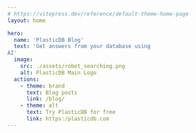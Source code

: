 ```yaml
---
# https://vitepress.dev/reference/default-theme-home-page
layout: home

hero:
  name: 'PlasticDB Blog'
  text: 'Get answers from your database using
AI'
  image:
    src: ./assets/robot_searching.png
    alt: PlasticDB Main Logo
  actions:
    - theme: brand
      text: Blog posts
      link: /blog/
    - theme: alt
      text: Try PlasticDB for free
      link: https:/plasticdb.com
---
```


